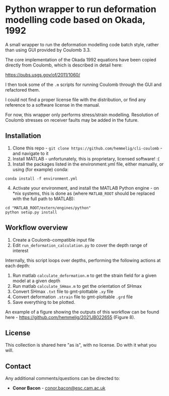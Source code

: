 # Python wrapper to run deformation modelling code based on Okada, 1992
A small wrapper to run the deformation modelling code batch style, rather than using GUI provided by Coulomb 3.3.

The core implementation of the Okada 1992 equations have been copied directly from Coulomb, which is described in detail here:

https://pubs.usgs.gov/of/2011/1060/

I then took some of the `.m` scripts for running Coulomb through the GUI and refactored them.

I could not find a proper license file with the distribution, or find any reference to a software license in the manual.

For now, this wrapper only performs stress/strain modelling. Resolution of Coulomb stresses on receiver faults may be added in the future.

Installation
------------
1. Clone this repo - `git clone https://github.com/hemmelig/cli-coulomb` - and navigate to it
2. Install MATLAB - unfortunately, this is proprietary, licensed software! :(
3. Install the packages listed in the environment.yml file, either manually, or using (for example) conda:

```
conda install -f environment.yml
```
4. Activate your environment, and install the MATLAB Python engine - on *nix systems, this is done as (where `MATLAB_ROOT` should be replaced with the full path to MATLAB):
```
cd "MATLAB_ROOT/extern/engines/python"
python setup.py install
```

Workflow overview
-----------------
1. Create a Coulomb-compatible input file
2. Edit `run_deformation_calculation.py` to cover the depth range of interest

Internally, this script loops over depths, performing the following actions at each depth:
1. Run matlab `calculate_deformation.m` to get the strain field for a given model at a given depth
2. Run matlab `calculate_SHmax.m` to get the orientation of SHmax
3. Convert SHmax `.txt` file to gmt-plottable `.xy` file
4. Convert deformation `.strain` file to gmt-plottable `.grd` file
5. Save everything to be plotted.

An example of a figure showing the outputs of this workflow can be found here - https://github.com/hemmelig/2021JB022655 (Figure 8).

License
-------
This collection is shared here "as is", with no license. Do with it what you will.

Contact
-------
Any additional comments/questions can be directed to:
* **Conor Bacon** - conor.bacon@esc.cam.ac.uk
